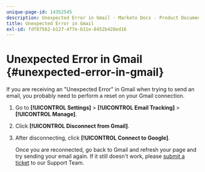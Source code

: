 ```yaml
---
unique-page-id: 14352545
description: Unexpected Error in Gmail - Marketo Docs - Product Documentation
title: Unexpected Error in Gmail
exl-id: fdf87562-b127-4f7e-b11e-8452b428ed16
---
```

# Unexpected Error in Gmail {#unexpected-error-in-gmail}

If you are receiving an "Unexpected Error" in Gmail when trying to send an email, you probably need to perform a reset on your Gmail connection.

1. Go to **[!UICONTROL Settings]** > **[!UICONTROL Email Tracking]** > **[!UICONTROL Manage]**.

1. Click **[!UICONTROL Disconnect from Gmail]**.

1. After disconnecting, click **[!UICONTROL Connect to Google]**.

   Once you are reconnected, go back to Gmail and refresh your page and try sending your email again. If it still doesn't work, please [submit a ticket](https://nation.marketo.com/t5/Support/ct-p/Support) to our Support Team.
